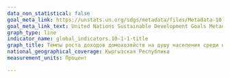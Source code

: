 ```yaml
---
data_non_statistical: false
goal_meta_link: https://unstats.un.org/sdgs/metadata/files/Metadata-10-01-01.pdf
goal_meta_link_text: United Nations Sustainable Development Goals Metadata (PDF 221 KB)
graph_type: line
indicator_name: global_indicators.10-1-1-title
graph_title: Темпы роста доходов домохозяйств на душу населения среди наименее обеспеченных 40 процентов населения и среди населения в целом
national_geographical_coverage: Кыргызская Республика
measurement_units: Процент

---
```

